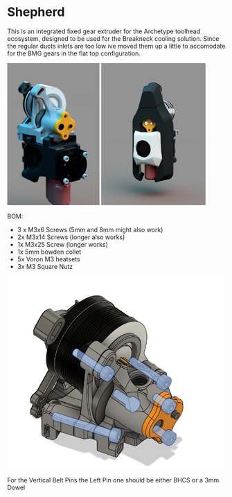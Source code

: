 # Shepherd
This is an integrated fixed gear extruder for the Archetype toolhead ecosystem, designed to be used for the Breakneck cooling solution.
Since the regular ducts inlets are too low ive moved them up a little to accomodate for the BMG gears in the flat top configuration.

<p float="left">
<img src="Images/sheprd.png" alt="sheprd" width="42.2%""/>
<img src="Images/longneck.png" alt="longneck" width="47.8%"/>
</p>






BOM:
- 3 x M3x6 Screws (5mm and 8mm might also work)
- 2x M3x14 Screws (longer also works)
- 1x M3x25 Screw (longer works)
- 1x 5mm bowden collet
- 5x Voron M3 heatsets
- 3x M3 Square Nutz

![Mounting Diagram](Images/image.png)





For the Vertical Belt Pins the Left Pin one should be either BHCS or a 3mm Dowel
